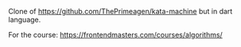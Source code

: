 Clone of https://github.com/ThePrimeagen/kata-machine but in dart language.

For the course: https://frontendmasters.com/courses/algorithms/
